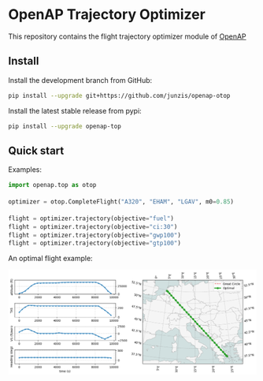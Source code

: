 # OpenAP Trajectory Optimizer

This repository contains the flight trajectory optimizer module of [OpenAP](https://github.com/junzis/openap)

## Install

Install the development branch from GitHub:

```sh
pip install --upgrade git+https://github.com/junzis/openap-otop
```

Install the latest stable release from pypi:

```sh
pip install --upgrade openap-top
```

## Quick start

Examples:

```python
import openap.top as otop

optimizer = otop.CompleteFlight("A320", "EHAM", "LGAV", m0=0.85)

flight = optimizer.trajectory(objective="fuel")
flight = optimizer.trajectory(objective="ci:30")
flight = optimizer.trajectory(objective="gwp100")
flight = optimizer.trajectory(objective="gtp100")
```

An optimal flight example:

![example_optimal_flight](./docs/_static/optimal_flight_complete_example.png)